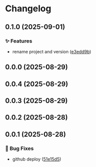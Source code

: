 # Changelog

## 0.1.0 (2025-09-01)

### ✨ Features

* rename project and version ([e3edd9b](https://github.com/oondemand/cst-rsa-frontend/commit/e3edd9b08636ac7f82e2d16afaa7b38daa205f29))

## 0.0.0 (2025-08-29)

## 0.0.4 (2025-08-29)

## 0.0.3 (2025-08-29)

## 0.0.2 (2025-08-28)

## 0.0.1 (2025-08-28)

### 🐛 Bug Fixes

* github deploy ([51e15d5](https://github.com/oondemand/cst-rsa/commit/51e15d50fa2b99f89b3e19057a1282313f3ef656))
